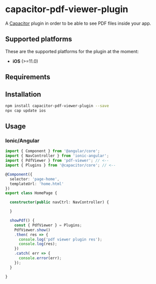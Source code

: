 # capacitor-pdf-viewer-plugin

A [Capacitor](https://capacitor.ionicframework.com/) plugin in order to be able to see PDF files inside your app.

## Supported platforms

These are the supported platforms for the plugin at the moment:
* **iOS** (>=11.0)

## Requirements

## Installation

```bash
npm install capacitor-pdf-viewer-plugin --save
npx cap update ios
```

## Usage

### Ionic/Angular
```typescript
import { Component } from '@angular/core';
import { NavController } from 'ionic-angular';
import { PdfViewer } from 'pdf-viewer'; // <--
import { Plugins } from '@capacitor/core'; // <--

@Component({
  selector: 'page-home',
  templateUrl: 'home.html'
})
export class HomePage {

  constructor(public navCtrl: NavController) {

  }

  showPdf() {
    const { PdfViewer } = Plugins;
    PdfViewer.show()
    .then( res => {
      console.log('pdf viewer plugin res');
      console.log(res);
    })
    .catch( err => {
      console.error(err);
    });
  }

}
```